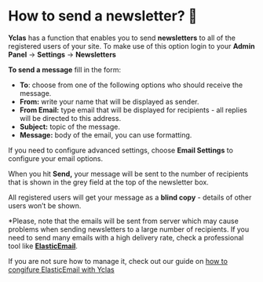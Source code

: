 # How to send a newsletter? 📰

**Yclas** has a function that enables you to send  **newsletters**  to all of the registered users of your site. To make use of this option login to your  **Admin Panel**   -> **Settings**  -> **Newsletters**  

**To send a message**  fill in the form:

-   **To**: choose from one of the following options who should receive the message.
-   **From:**  write your name that will be displayed as sender.
-   **From Email:**  type email that will be displayed for recipients - all replies will be directed to this address.
-   **Subject:**  topic of the message.
-   **Message:**  body of the email, you can use formatting.

If you need to configure advanced settings, choose  **Email Settings**  to configure your email options.

When you hit  **Send,** your message will be sent to the number of recipients that is shown in the grey field at the top of the newsletter box.


All registered users will get your message as a  **blind copy**  - details of other users won’t be shown.

*Please, note that the emails will be sent from server which may cause problems when sending newsletters to a large number of recipients. If you need to send many emails with a high delivery rate, check a professional tool like **[ElasticEmail](https://j.mp/elasticemailoc)**. 

If you are not sure how to manage it, check out our guide on [how to congifure ElasticEmail with Yclas](Email-settings-elasticemail.md) 
